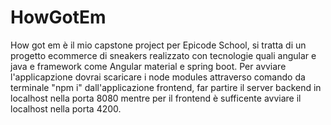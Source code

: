 # HowGotEm
How got em è il mio capstone project per Epicode School, si tratta di un progetto ecommerce di sneakers realizzato con tecnologie quali angular e java e 
framework come Angular material e spring boot.
Per avviare l'applicapzione dovrai scaricare i node modules attraverso comando da terminale "npm i" dall'applicazione frontend, far partire il server backend in localhost nella porta 8080 mentre per il frontend è sufficente avviare il localhost nella porta 4200.
